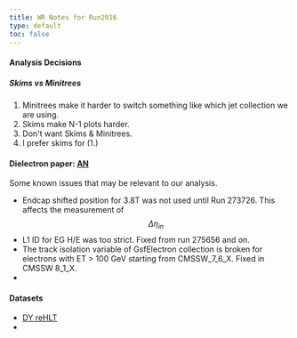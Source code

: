 ```yaml
---
title: WR Notes for Run2016 
type: default
toc: false
---
```


#### Analysis Decisions

##### Skims vs Minitrees
 1. Minitrees make it harder to switch something like which jet collection we are using.
 2. Skims make N-1 plots harder.
 3. Don't want Skims & Minitrees.
 4. I prefer skims for (1.)
 
#### Dielectron paper: [AN](http://cms.cern.ch/iCMS/jsp/db_notes/noteInfo.jsp?cmsnoteid=CMS%20AN-2016/190)

Some known issues that may be relevant to our analysis. 

 * Endcap shifted position for 3.8T was not used until Run 273726. This affects the measurement of $$\Delta \eta_{in}$$
 * L1 ID for EG H/E was too strict. Fixed from run 275656 and on. 
 * The track isolation variable of GsfElectron collection is broken for electrons with ET > 100 GeV starting from CMSSW_7_6_X. Fixed in CMSSW 8_1_X.
 * 

#### Datasets

 * [DY reHLT](https://cmsweb.cern.ch/das/request?view=list&limit=50&instance=prod%2Fglobal&input=dataset%3D%2FDYJets*%2F*RunIISpring16MiniAODv2*reHLT*%2F*)
 * 
